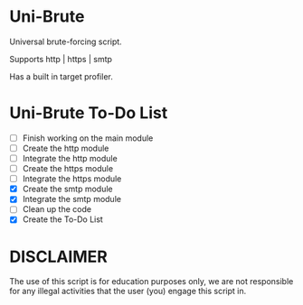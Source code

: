 # Uni-Brute

Universal brute-forcing script.

Supports http | https | smtp

Has a built in target profiler.

# Uni-Brute To-Do List

- [ ] Finish working on the main module
- [ ] Create the http module
- [ ] Integrate the http module
- [ ] Create the https module
- [ ] Integrate the https module
- [X] Create the smtp module
- [X] Integrate the smtp module
- [ ] Clean up the code
- [X] Create the To-Do List

# DISCLAIMER

The use of this script is for education purposes only, we are not responsible for any illegal activities that the user (you) engage this script in.
